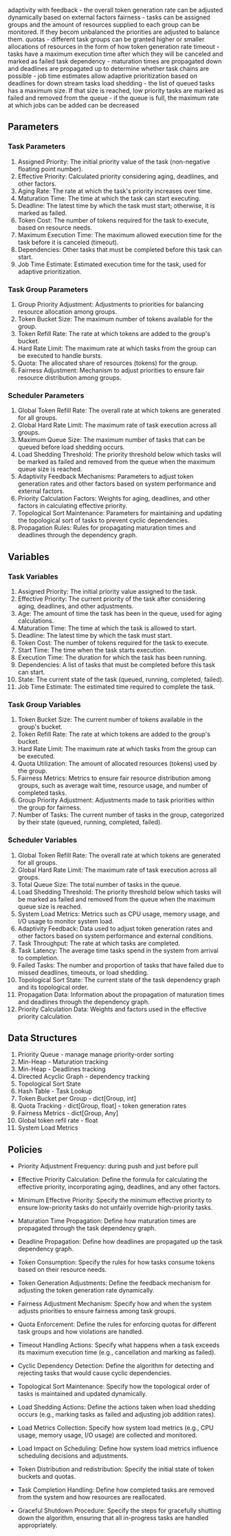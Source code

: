 adaptivity with feedback - the overall token generation rate can be adjusted dynamically based on external factors
fairness - tasks can be assigned groups and the amount of resources supplied to each group can be monitored. If they becom unbalanced the priorities are adjusted to balance them.
quotas - different task groups can be granted higher or smaller allocations of resources in the form of how token generation rate
timeout - tasks have a maximum execution time after which they will be canceled and marked as failed
task dependency
    - maturation times are propagated down and deadlines are propagated up to determine whether task chains are possible
    - job time estimates allow adaptive prioritization based on deadlines for down stream tasks
load shedding - the list of queued tasks has a maximum size. If that size is reached, low priority tasks are marked as failed and removed from the queue
    - if the queue is full, the maximum rate at which jobs can be added can be decreased


## Parameters
### Task Parameters
1. Assigned Priority: The initial priority value of the task (non-negative floating point number).
2. Effective Priority: Calculated priority considering aging, deadlines, and other factors.
3. Aging Rate: The rate at which the task's priority increases over time.
4. Maturation Time: The time at which the task can start executing.
5. Deadline: The latest time by which the task must start; otherwise, it is marked as failed.
6. Token Cost: The number of tokens required for the task to execute, based on resource needs.
7. Maximum Execution Time: The maximum allowed execution time for the task before it is canceled (timeout).
8. Dependencies: Other tasks that must be completed before this task can start.
9. Job Time Estimate: Estimated execution time for the task, used for adaptive prioritization.

### Task Group Parameters

1. Group Priority Adjustment: Adjustments to priorities for balancing resource allocation among groups.
2. Token Bucket Size: The maximum number of tokens available for the group.
3. Token Refill Rate: The rate at which tokens are added to the group's bucket.
4. Hard Rate Limit: The maximum rate at which tasks from the group can be executed to handle bursts.
5. Quota: The allocated share of resources (tokens) for the group.
6. Fairness Adjustment: Mechanism to adjust priorities to ensure fair resource distribution among groups.

### Scheduler Parameters

1. Global Token Refill Rate: The overall rate at which tokens are generated for all groups.
2. Global Hard Rate Limit: The maximum rate of task execution across all groups.
3. Maximum Queue Size: The maximum number of tasks that can be queued before load shedding occurs.
4. Load Shedding Threshold: The priority threshold below which tasks will be marked as failed and removed from the queue when the maximum queue size is reached.
5. Adaptivity Feedback Mechanisms: Parameters to adjust token generation rates and other factors based on system performance and external factors.
6. Priority Calculation Factors: Weights for aging, deadlines, and other factors in calculating effective priority.
7. Topological Sort Maintenance: Parameters for maintaining and updating the topological sort of tasks to prevent cyclic dependencies.
8. Propagation Rules: Rules for propagating maturation times and deadlines through the dependency graph.

## Variables
### Task Variables

1. Assigned Priority: The initial priority value assigned to the task.
2. Effective Priority: The current priority of the task after considering aging, deadlines, and other adjustments.
3. Age: The amount of time the task has been in the queue, used for aging calculations.
4. Maturation Time: The time at which the task is allowed to start.
5. Deadline: The latest time by which the task must start.
6. Token Cost: The number of tokens required for the task to execute.
7. Start Time: The time when the task starts execution.
8. Execution Time: The duration for which the task has been running.
9. Dependencies: A list of tasks that must be completed before this task can start.
10. State: The current state of the task (queued, running, completed, failed).
11. Job Time Estimate: The estimated time required to complete the task.

### Task Group Variables

1. Token Bucket Size: The current number of tokens available in the group's bucket.
2. Token Refill Rate: The rate at which tokens are added to the group's bucket.
3. Hard Rate Limit: The maximum rate at which tasks from the group can be executed.
4. Quota Utilization: The amount of allocated resources (tokens) used by the group.
5. Fairness Metrics: Metrics to ensure fair resource distribution among groups, such as average wait time, resource usage, and number of completed tasks.
6. Group Priority Adjustment: Adjustments made to task priorities within the group for fairness.
7. Number of Tasks: The current number of tasks in the group, categorized by their state (queued, running, completed, failed).

### Scheduler Variables

1. Global Token Refill Rate: The overall rate at which tokens are generated for all groups.
2. Global Hard Rate Limit: The maximum rate of task execution across all groups.
3. Total Queue Size: The total number of tasks in the queue.
4. Load Shedding Threshold: The priority threshold below which tasks will be marked as failed and removed from the queue when the maximum queue size is reached.
5. System Load Metrics: Metrics such as CPU usage, memory usage, and I/O usage to monitor system load.
6. Adaptivity Feedback: Data used to adjust token generation rates and other factors based on system performance and external conditions.
7. Task Throughput: The rate at which tasks are completed.
8. Task Latency: The average time tasks spend in the system from arrival to completion.
9. Failed Tasks: The number and proportion of tasks that have failed due to missed deadlines, timeouts, or load shedding.
10. Topological Sort State: The current state of the task dependency graph and its topological order.
11. Propagation Data: Information about the propagation of maturation times and deadlines through the dependency graph.
12. Priority Calculation Data: Weights and factors used in the effective priority calculation.

## Data Structures
1. Priority Queue - manage manage priority-order sorting
2. Min-Heap - Maturation tracking
3. Min-Heap - Deadlines tracking
4. Directed Acyclic Graph - dependency tracking
4. Topological Sort State
5. Hash Table - Task Lookup
1. Token Bucket per Group - dict[Group, int]
2. Quota Tracking - dict[Group, float] - token generation rates
3. Fairness Metrics - dict[Group, Any]
4. Global token refil rate - float
3. System Load Metrics

## Policies
- Priority Adjustment Frequency: during push and just before pull

- Effective Priority Calculation: Define the formula for calculating the effective priority, incorporating aging, deadlines, and any other factors.
- Minimum Effective Priority: Specify the minimum effective priority to ensure low-priority tasks do not unfairly override high-priority tasks.
- Maturation Time Propagation: Define how maturation times are propagated through the task dependency graph.
- Deadline Propagation: Define how deadlines are propagated up the task dependency graph.
- Token Consumption: Specify the rules for how tasks consume tokens based on their resource needs.

- Token Generation Adjustments: Define the feedback mechanism for adjusting the token generation rate dynamically.
- Fairness Adjustment Mechanism: Specify how and when the system adjusts priorities to ensure fairness among task groups.
- Quota Enforcement: Define the rules for enforcing quotas for different task groups and how violations are handled.
- Timeout Handling Actions: Specify what happens when a task exceeds its maximum execution time (e.g., cancellation and marking as failed).

- Cyclic Dependency Detection: Define the algorithm for detecting and rejecting tasks that would cause cyclic dependencies.
- Topological Sort Maintenance: Specify how the topological order of tasks is maintained and updated dynamically.
- Load Shedding Actions: Define the actions taken when load shedding occurs (e.g., marking tasks as failed and adjusting job addition rates).

- Load Metrics Collection: Specify how system load metrics (e.g., CPU usage, memory usage, I/O usage) are collected and monitored.
- Load Impact on Scheduling: Define how system load metrics influence scheduling decisions and adjustments.

- Token Distribution and redistribution: Specify the initial state of token buckets and quotas.
- Task Completion Handling: Define how completed tasks are removed from the system and how resources are reallocated.
- Graceful Shutdown Procedure: Specify the steps for gracefully shutting down the algorithm, ensuring that all in-progress tasks are handled appropriately.
